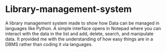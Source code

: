 # Library-management-system
A library management system made to show how Data can be managed in languages like Python. A simple interface opens in Notepad where you can interact with the data in the list and add, delete, search, and manipulate data. It provided me with the understanding of how easy things are in a DBMS rather than coding it via languages.
